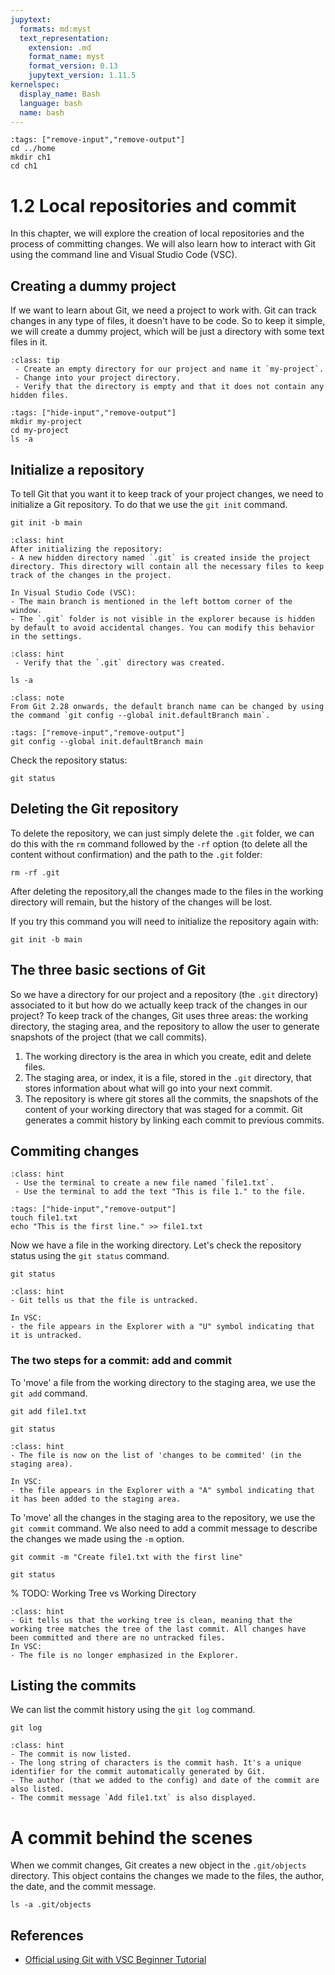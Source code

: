 ```yaml
---
jupytext:
  formats: md:myst
  text_representation:
    extension: .md
    format_name: myst
    format_version: 0.13
    jupytext_version: 1.11.5
kernelspec:
  display_name: Bash
  language: bash
  name: bash
---
```


```{code-cell} bash
:tags: ["remove-input","remove-output"]
cd ../home
mkdir ch1
cd ch1
```

# 1.2 Local repositories and commit

In this chapter, we will explore the creation of local repositories and the process of committing changes. We will also learn how to interact with Git using the command line and Visual Studio Code (VSC).

## Creating a dummy project
If we want to learn about Git, we need a project to work with. Git can track changes in any type of files, it doesn't have to be code. So to keep it simple, we will create a dummy project, which will be just a directory with some text files in it.

```{admonition} Test your knowledge
:class: tip 
 - Create an empty directory for our project and name it `my-project`.
 - Change into your project directory.
 - Verify that the directory is empty and that it does not contain any hidden files.
```

```{code-cell} bash
:tags: ["hide-input","remove-output"]
mkdir my-project
cd my-project
ls -a
```

## Initialize a repository
To tell Git that you want it to keep track of your project changes, we need to initialize a Git repository. To do that we use the `git init` command. 

```{code-cell} bash
git init -b main
```

```{admonition} What to notice
:class: hint
After initializing the repository:
- A new hidden directory named `.git` is created inside the project directory. This directory will contain all the necessary files to keep track of the changes in the project.

In Visual Studio Code (VSC):
- The main branch is mentioned in the left bottom corner of the window.
- The `.git` folder is not visible in the explorer because is hidden by default to avoid accidental changes. You can modify this behavior in the settings.
```

```{admonition} Test your knowledge
:class: hint 
 - Verify that the `.git` directory was created.
```

```{code-cell} bash
ls -a
```

```{admonition} Know more: Main vs Master branch
:class: note
From Git 2.28 onwards, the default branch name can be changed by using the command `git config --global init.defaultBranch main`.
```

```{code-cell} bash
:tags: ["remove-input","remove-output"]
git config --global init.defaultBranch main
```

Check the repository status:

```{code-cell} bash
git status
```
## Deleting the Git repository
To delete the repository, we can just simply delete the `.git` folder, we can do this with the `rm` command followed by the `-rf` option (to delete all the content without confirmation) and the path to the `.git` folder:

```{code-cell} bash
rm -rf .git
```

After deleting the repository,all the changes made to the files in the working directory will remain, but the history of the changes will be lost.

If you try this command you will need to initialize the repository again with:

```{code-cell} bash
git init -b main
```

## The three basic sections of Git
So we have a directory for our project and a repository (the `.git` directory) associated to it but how do we actually keep track of the changes in our project? To keep track of the changes, Git uses three areas: the working directory, the staging area, and the repository to allow the user to generate snapshots of the project (that we call commits). 

1. The working directory is the area in which you create, edit and delete files.
2. The staging area, or index, it is a file, stored in the `.git` directory, that stores information about what will go into your next commit.
3. The repository is where git stores all the commits, the snapshots of the content of your working directory that was staged for a commit. Git generates a commit history by linking each commit to previous commits.

## Commiting changes

```{admonition} Test your knowledge
:class: hint 
 - Use the terminal to create a new file named `file1.txt`.
 - Use the terminal to add the text "This is file 1." to the file.
```

```{code-cell} bash
:tags: ["hide-input","remove-output"]
touch file1.txt
echo "This is the first line." >> file1.txt
```

Now we have a file in the working directory. Let's check the repository status using the `git status` command.

```{code-cell} bash
git status
```

```{admonition} What to notice
:class: hint 
- Git tells us that the file is untracked.

In VSC:
- the file appears in the Explorer with a "U" symbol indicating that it is untracked.
```

### The two steps for a commit: add and commit
To 'move' a file from the working directory to the staging area, we use the `git add` command. 

```{code-cell} bash
git add file1.txt
```

```{code-cell} bash
git status
```

```{admonition} What to notice
:class: hint 
- The file is now on the list of 'changes to be commited' (in the staging area).

In VSC:
- the file appears in the Explorer with a "A" symbol indicating that it has been added to the staging area.
```

To 'move' all the changes in the staging area to the repository, we use the `git commit` command. We also need to add a commit message to describe the changes we made using the `-m` option. 

```{code-cell} bash
git commit -m "Create file1.txt with the first line"
```

```{code-cell} bash
git status
```

% TODO: Working Tree vs Working Directory

```{admonition} What to notice
:class: hint 
- Git tells us that the working tree is clean, meaning that the working tree matches the tree of the last commit. All changes have been committed and there are no untracked files.
In VSC:
- The file is no longer emphasized in the Explorer.
```

## Listing the commits
We can list the commit history using the `git log` command.

```{code-cell} bash
git log
```

```{admonition} What to notice
:class: hint 
- The commit is now listed.
- The long string of characters is the commit hash. It's a unique identifier for the commit automatically generated by Git.
- The author (that we added to the config) and date of the commit are also listed.
- The commit message `Add file1.txt` is also displayed.
```

# A commit behind the scenes

When we commit changes, Git creates a new object in the `.git/objects` directory. This object contains the changes we made to the files, the author, the date, and the commit message. 

```{code-cell} bash
ls -a .git/objects
```

## References
- [Official using Git with VSC Beginner Tutorial](https://www.youtube.com/watch?v=i_23KUAEtUM)
